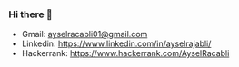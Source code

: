 ### Hi there 👋

- Gmail: ayselracabli01@gmail.com
- Linkedin: https://www.linkedin.com/in/ayselrajabli/
- Hackerrank: https://www.hackerrank.com/AyselRacabli

